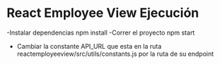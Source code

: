 # React Employee View Ejecución

-Instalar dependencias npm install
-Correr el proyecto npm start


- Cambiar la constante API_URL que esta en la ruta reactemployeeview/src/utils/constants.js por la ruta de su endpoint
